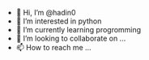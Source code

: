 - 👋 Hi, I’m @hadin0
- 👀 I’m interested in python
- 🌱 I’m currently learning progromming
- 💞️ I’m looking to collaborate on ...
- 📫 How to reach me ...

<!---
hadin0/hadin0 is a ✨ special ✨ repository because its `README.md` (this file) appears on your GitHub profile.
You can click the Preview link to take a look at your changes.
--->
